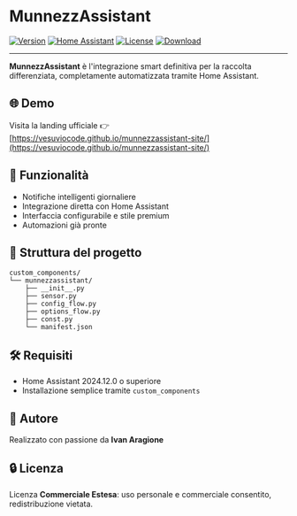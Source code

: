 # MunnezzAssistant

[![Version](https://img.shields.io/badge/version-1.0.0-blue)](https://vesuviocode.github.io/munnezzassistant-site/)
[![Home Assistant](https://img.shields.io/badge/Compatible_with-Home%20Assistant_2024.12.0%2B-brightgreen)](https://www.home-assistant.io)
[![License](https://img.shields.io/badge/license-Extended%20Commercial-orange)](https://vesuviocode.gumroad.com/l/pelkif)
[![Download](https://img.shields.io/badge/download-Gumroad-orange?style=flat-square&logo=gumroad)](https://vesuviocode.gumroad.com/l/pelkif)

---

**MunnezzAssistant** è l'integrazione smart definitiva per la raccolta differenziata, completamente automatizzata tramite Home Assistant.

## 🌐 Demo
Visita la landing ufficiale 👉 [https://vesuviocode.github.io/munnezzassistant-site/](https://vesuviocode.github.io/munnezzassistant-site/)

## 🚀 Funzionalità
- Notifiche intelligenti giornaliere
- Integrazione diretta con Home Assistant
- Interfaccia configurabile e stile premium
- Automazioni già pronte

## 📁 Struttura del progetto
```
custom_components/
└── munnezzassistant/
    ├── __init__.py
    ├── sensor.py
    ├── config_flow.py
    ├── options_flow.py
    ├── const.py
    └── manifest.json
```

## 🛠️ Requisiti
- Home Assistant 2024.12.0 o superiore
- Installazione semplice tramite `custom_components`

## 👤 Autore
Realizzato con passione da **Ivan Aragione**

## 🔒 Licenza
Licenza **Commerciale Estesa**: uso personale e commerciale consentito, redistribuzione vietata.


